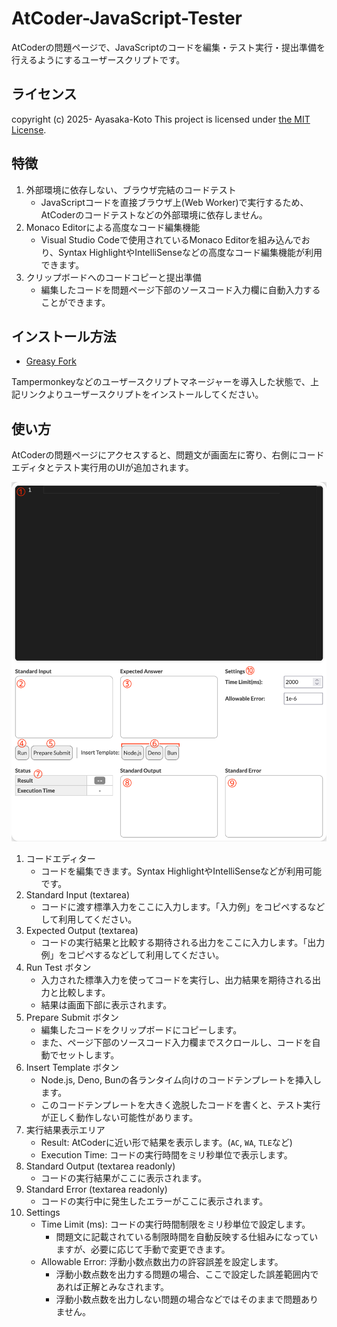 # AtCoder-JavaScript-Tester

AtCoderの問題ページで、JavaScriptのコードを編集・テスト実行・提出準備を行えるようにするユーザースクリプトです。

## ライセンス

copyright (c) 2025- Ayasaka-Koto
This project is licensed under [the MIT License](https://opensource.org/licenses/MIT).

## 特徴

1. 外部環境に依存しない、ブラウザ完結のコードテスト
    - JavaScriptコードを直接ブラウザ上(Web Worker)で実行するため、AtCoderのコードテストなどの外部環境に依存しません。
2. Monaco Editorによる高度なコード編集機能
    - Visual Studio Codeで使用されているMonaco Editorを組み込んでおり、Syntax HighlightやIntelliSenseなどの高度なコード編集機能が利用できます。
3. クリップボードへのコードコピーと提出準備
    - 編集したコードを問題ページ下部のソースコード入力欄に自動入力することができます。

## インストール方法

- [Greasy Fork](https://greasyfork.org/ja/scripts/554278-atcoder-javascript-tester)

Tampermonkeyなどのユーザースクリプトマネージャーを導入した状態で、上記リンクよりユーザースクリプトをインストールしてください。

## 使い方

AtCoderの問題ページにアクセスすると、問題文が画面左に寄り、右側にコードエディタとテスト実行用のUIが追加されます。

![UI Screenshot](./images/readme_0001.png)

1. コードエディター
    - コードを編集できます。Syntax HighlightやIntelliSenseなどが利用可能です。
2. Standard Input (textarea)
    - コードに渡す標準入力をここに入力します。「入力例」をコピペするなどして利用してください。
3. Expected Output (textarea)
    - コードの実行結果と比較する期待される出力をここに入力します。「出力例」をコピペするなどして利用してください。
4. Run Test ボタン
    - 入力された標準入力を使ってコードを実行し、出力結果を期待される出力と比較します。
    - 結果は画面下部に表示されます。
5. Prepare Submit ボタン
    - 編集したコードをクリップボードにコピーします。
    - また、ページ下部のソースコード入力欄までスクロールし、コードを自動でセットします。
6. Insert Template ボタン
    - Node.js, Deno, Bunの各ランタイム向けのコードテンプレートを挿入します。
    - このコードテンプレートを大きく逸脱したコードを書くと、テスト実行が正しく動作しない可能性があります。
7. 実行結果表示エリア
    - Result: AtCoderに近い形で結果を表示します。(`AC`, `WA`, `TLE`など)
    - Execution Time: コードの実行時間をミリ秒単位で表示します。
8. Standard Output (textarea readonly)
    - コードの実行結果がここに表示されます。
9. Standard Error (textarea readonly)
    - コードの実行中に発生したエラーがここに表示されます。
10. Settings
    - Time Limit (ms): コードの実行時間制限をミリ秒単位で設定します。
        - 問題文に記載されている制限時間を自動反映する仕組みになっていますが、必要に応じて手動で変更できます。
    - Allowable Error: 浮動小数点数出力の許容誤差を設定します。
        - 浮動小数点数を出力する問題の場合、ここで設定した誤差範囲内であれば正解とみなされます。
        - 浮動小数点数を出力しない問題の場合などではそのままで問題ありません。
